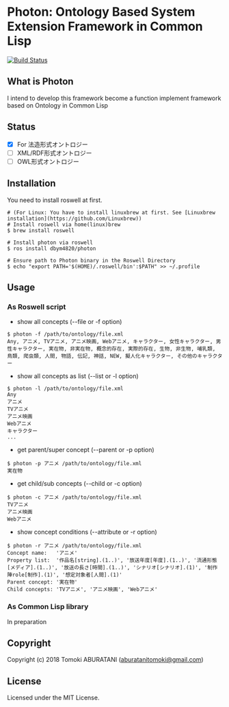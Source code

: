 # Photon: Ontology Based System Extension Framework in Common Lisp 

[![Build Status](https://travis-ci.org/dbym4820/photon.svg?branch=master)](https://travis-ci.org/dbym4820/photon)


## What is Photon

I intend to develop this framework become a function implement framework based on Ontology in Common Lisp

## Status

- [X] For 法造形式オントロジー
- [ ] XML/RDF形式オントロジー
- [ ] OWL形式オントロジー

## Installation

You need to install roswell at first.

```
# (For Linux: You have to install linuxbrew at first. See [Linuxbrew installation](https://github.com/Linuxbrew))
# Install roswell via home(linux)brew
$ brew install roswell

# Install photon via roswell
$ ros install dbym4820/photon

# Ensure path to Photon binary in the Roswell Directory
$ echo "export PATH='$(HOME)/.roswell/bin':$PATH" >> ~/.profile
```

## Usage

### As Roswell script

- show all concepts (--file or -f option)

```
$ photon -f /path/to/ontology/file.xml
Any, アニメ, TVアニメ, アニメ映画, Webアニメ, キャラクター, 女性キャラクター, 男性キャラクター, 実在物, 非実在物, 概念的存在, 実際的存在, 生物, 非生物, 哺乳類, 鳥類, 爬虫類, 人間, 物語, 伝記, 神話, NEW, 擬人化キャラクター, その他のキャラクター
```

- show all concepts as list (--list or -l option)

```
$ photon -l /path/to/ontology/file.xml
Any
アニメ
TVアニメ
アニメ映画
Webアニメ
キャラクター
...
```

- get parent/super concept (--parent or -p option)

```
$ photon -p アニメ /path/to/ontology/file.xml
実在物
```

- get child/sub concepts (--child or -c option)

```
$ photon -c アニメ /path/to/ontology/file.xml
TVアニメ
アニメ映画
Webアニメ
```

- show concept conditions (--attribute or -r option)

```
$ photon -r アニメ /path/to/ontology/file.xml
Concept name:   'アニメ'
Property list:  '作品名[string].(1..)', '放送年度[年度].(1..)', '流通形態[メディア].(1..)', '放送の長さ[時間].(1..)', 'シナリオ[シナリオ].(1)', '制作陣role[制作].(1)', '想定対象者[人間].(1)'
Parent concept: '実在物'
Child concepts: 'TVアニメ', 'アニメ映画', 'Webアニメ'
```

### As Common Lisp library

In preparation


## Copyright

Copyright (c) 2018 Tomoki ABURATANI (aburatanitomoki@gmail.com)

## License

Licensed under the MIT License.
